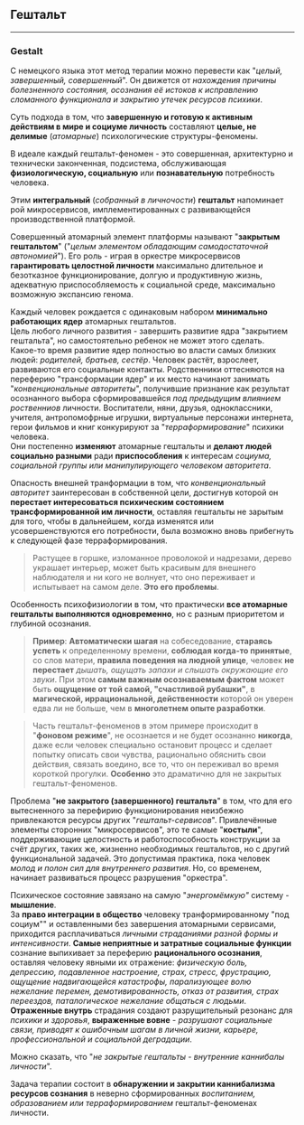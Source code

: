## Гештальт
---
### Gestalt

С немецкого языка этот метод терапии можно перевести как "_целый, завершенный, совершенный_". Он движется от _нахождения причины болезненного состояния, осознания её истоков к исправлению сломанного функционала и закрытию утечек ресурсов психики_.

Суть подхода в том, что **завершенную и готовую к активным действиям в мире и социуме личность** составляют **целые, не делимые** (_атомарные_) психологические структуры-феномены. 

В идеале каждый гештальт-феномен - это совершенная, архитектурно и технически законченная, подсистема, обслуживающая **физиологическую, социальную** или **познавательную** потребность человека. 

Этим **интегральный** (_собранный в личночости_) **гештальт** напоминает рой микросервисов, имплементированных с развивающейся производственной платформой.

Совершенный атомарный элемент платформы называют "**закрытым гештальтом**" ("_целым элементом обладающим самодостаточной автономией_"). Его роль - играя в оркестре микросервисов **гарантировать целостной личности** максимально длительное и безотказное функционирование, долгую и продуктивную жизнь, адекватную приспособляемость к социальной среде, максимально возможную экспансию генома.

Каждый человек рождается с одинаковым набором **минимально работающих ядер** атомарных гештальтов.  
Цель любого личного развития - завершить развитие ядра "закрытием гештальта", но самостоятельно ребенок не может этого сделать.  
Какое-то время развитие ядер полностью во власти самых близких людей: _родителей, братьев, сестёр_. Человек растёт, взрослеет, развиваются его социальные контакты. Родственники оттесняются на переферию "трансформации ядер" и их место начинают занимать "_конвенциональные авторитеты_", получившие признание как результат осознанного выбора сформировавшейся _под предыдущим влиянием роственниов_ личности. Воспитатели, няни, друзья, одноклассники, учителя, антропомофрные игрушки, виртуальные персонажи интернета, герои фильмов и книг конкурируют за "_терраформирование_" психики человека.  
Они постепенно **изменяют** атомарные гештальты и **делают людей социально разными** ради **приспособления** к интересам _социума, социальной группы или манипулирующего человеком авторитета_.

Опасность внешней транформации в том, что _конвенциональный авторитет_ заинтересован в собственной цели, достигнув которой он **перестает интересоваться психическим состоянием трансформированной им личности**, оставляя гештальты не зарытым для того, чтобы в дальнейшем, когда изменятся или усовершенствуются его потребности, была возможно вновь прибегнуть к следующей фазе терраформирования. 

> Растущее в горшке, изломанное проволокой и надрезами, дерево украшает интерьер, может быть красивым для внешнего наблюдателя и ни кого не волнует, что оно переживает и испытывает на самом деле. **Это его проблемы**.

Особенность психофизиологии в том, что практически **все атомарные гештальты выполняются одновременно**, но с разным приоритетом и глубиной осознания. 	  

> **Пример**: **Автоматически шагая** на собеседование, **стараясь успеть** к определенному времени, **соблюдая когда-то принятые**, со слов матери, **правила поведения на людной улице**, человек **не перестает** _дышать, ощущать запахи и слышать окружающие его звуки_. При этом **самым важным осознаваемым фактом** может быть **ощущение от той самой, "счастливой рубашки"**, в **магической, иррациональной, действенности** которой он уверен едва ли не больше, чем в **многолетнем опыте разработки**.

> Часть гештальт-феноменов в этом примере происходит в "**фоновом режиме**", не осознается и не будет осознанно **никогда**, даже если человек специально остановит процесс и сделает попытку описать свои чувства, рационально обяснить свои действия, связать воедино, все то, что он переживал во время короткой прогулки. **Особенно** это драматично для не закрытых гештальт-феноменов.

Проблема "**не закрытого (завершенного) гештальта**" в том, что для его вытесненного за перефирию  функционирования неизбежно привлекаются ресурсы других "_гештальт-сервисов_". Привлечённые элементы сторонних "микросервисов", это те самые "**костыли**", поддерживающие целостность и работоспособность конструкции за счёт других, таких же, жизненно необходимых гештальтов, но с другий функциональной задачей. Это допустимая практика, пока человек _молод и полон сил для внутреннего развития_. Но, со временем, начинает развиваться процесс разрушения "оркестра".

Психическое состояние завязано на самую "_энергомёмкую"_ систему - **мышление**.  
За **право интеграции в общество** человеку транформированному "под социум"" и оставленными без завершения атомарными сервисами, приходится расплачиваться _личными страданиями разной формы и интенсивности_. **Самые неприятные и затратные социальные функции** сознание выпихивает за переферию **рационального осознания**, оставляя человеку явными их отражение: _физическую боль, депрессию, подавленное настроение, страх, стресс, фрустрацию, ощущение надвигающейся катастрофы, парализующее волю нежелание перемен, демотивированность, отказ от развития, страх переездов, паталогическое нежелание общаться с людьми_. **Отраженные внутрь** страдания создают разрущительный резонанс для _психики и здоровья_, **выраженные вовне** - _разрушают социальные связи, приводят к ошибочным шагам в личной жизни, карьере, профессиональной и социальной деградации_. 

Можно сказать, что "_не закрытые гештальты - внутренние каннибалы личности_". 

Задача терапии состоит в **обнаружении и закрытии каннибализма ресурсов сознания** в неверно сформированных _воспитанием, образованием или терраформированием_ гештальт-феноменах личности.